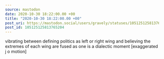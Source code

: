 ```yaml
---
source: mastodon
date: 2020-10-30 18:22:00.00 +00
title: "2020-10-30 18:22:00.00 +00"
post_uri: https://mastodon.social/users/gravely/statuses/105125125813765204
post_id: 105125125813765204
---
```

vibrating between defining politics as left or right wing and believing the extremes of each wing are fused as one is a dialectic moment [exaggerated j o motion]


